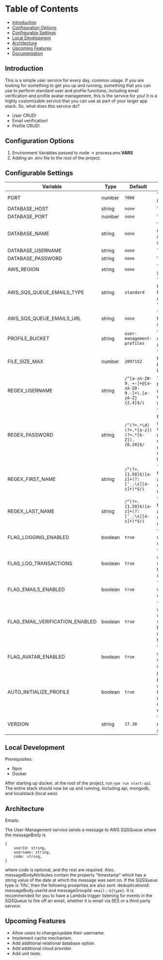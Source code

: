 # Table of Contents

- [Introduction](#introduction)
- [Configuration Options](#configuration-options)
- [Configurable Settings](#configurable-settings)
- [Local Development](#local-development)
- [Architecture](#architecture)
- [Upcoming Features](#upcoming-features)
- [Documentation](https://github.com/dejaniskra/user-management/tree/main/docs)

## Introduction
This is a simple user service for every day, common usage. If you are looking for something to get you up and running, something that you can use to perform standard user and profile functions, including email verification and profile avatar management, this is the service for you! It is a highly customizable service that you can use as part of your larger app stack. So, what does this service do?
- User CRUD!
- Email verification!
- Profile CRUD!

## Configuration Options
1. Environment Variables passed to node -> process.env.__VARS__
2. Adding an .env file to the root of the project.

## Configurable Settings

| Variable    | Type        | Default     | Description |
| ----------- | ----------- | ----------- | ----------- |
| PORT      | number       | `7000`       | The port for the service to listen on.       |
| DATABASE_HOST      | string       | `none`       | The MongoDB host.       |
| DATABASE_PORT      | number       | `none`       | The MongoDB port.       |
| DATABASE_NAME   | string        | `none`        | The MongoDB database name that the service will create the necessary collections inside.        |
| DATABASE_USERNAME      | string       | `none`       | The MongoDB username.       |
| DATABASE_PASSWORD      | string       | `none`       | The MongoDB password.       |
| AWS_REGION      | string       | `none`       | The AWS region where your service is hosted.       |
| AWS_SQS_QUEUE_EMAILS_TYPE      | string       | `standard`       | The AWS SQSQueue type; this queue is responsible for processing emails. Available types are: 'standard', 'fifo'      |
| AWS_SQS_QUEUE_EMAILS_URL      | string       | `none`       | The AWS SQSQueue url to connect to in order to send emails.       |
| PROFILE_BUCKET      | string       | `user-management-profiles`       | The AWS S3 bucket name used to store profile avatar pictires.       |
| FILE_SIZE_MAX      | number       | `2097152`       | The max file size in bytes for profile avatar pictures that are to be uploaded to the specified S3 bucket.       |
| REGEX_USERNAME      | string       | `/^[a-zA-Z0-9._+-]+@[a-zA-Z0-9.-]+\.[a-zA-Z]{2,4}$/i`       | The REGEX pattern used for username validation across all endpoints where username is used/passed.       |
| REGEX_PASSWORD      | string       | `/^(?=.*\d)(?=.*[a-z])(?=.*[A-Z]).{6,20}$/`       | The REGEX pattern used for password validation across all endpoints where password is used/passed. 6 to 20 characters which contain at least one numeric digit, one uppercase and one lowercase letter.      |
| REGEX_FIRST_NAME      | string       | `/^(?=.{1,50}$)[a-z]+(?:['_.\s][a-z]+)*$/i`       | The REGEX pattern used for first_name validation across all endpoints where first_name is used/passed.       |
| REGEX_LAST_NAME      | string       | `/^(?=.{1,50}$)[a-z]+(?:['_.\s][a-z]+)*$/i`       | The REGEX pattern used for last_name validation across all endpoints where last_name is used/passed.       |
| FLAG_LOGGING_ENABLED      | boolean       | `true`       | The flag that controls whether or not the service will produce logs.       |
| FLAG_LOG_TRANSACTIONS      | boolean       | `true`       | The flag that controls whether or not the service will log out the transactions (requests/responses).       |
| FLAG_EMAILS_ENABLED      | boolean       | `true`       | The flag that controls whether or not the service will send any emails.       |
| FLAG_EMAIL_VERIFICATION_ENABLED      | boolean       | `true`       | The flag that controls whether or not the service will enforce email verification. FLAGS_EMAILS_ENABLED needs to be enabled for this flag to work.       |
| FLAG_AVATAR_ENABLED      | boolean       | `true`       | The flag that controls whether or not the service will allow new profile avatars to saved.       |
| AUTO_INITIALIZE_PROFILE      | boolean       | `true`       | If set to true, a profile will be created upon user creation, otherwise, if set to false, it will require a manual profile creation by calling the appropriate endpoint.       |
| VERSION      | string       | `17.38`       | The version of the service returned in the /system/version endpoint.       |

## Local Development

Prerequisites:
- Npm
- Docker

After starting up docker, at the root of the project, run `npm run start-api`. The entire stack should now be up and running, including api, mongodb, and localstack (local aws).

## Architecture

Emails:

The User-Management service sends a message to AWS SQSQueue where the messageBody is

    {
        userId: string,
        username: string,
        code: string,
    }
    
where code is optional, and the rest are required. Also, messageBodyAttributes contain the property "timestamp" which has a string value of the date at which the message was sent on. If the SQSQueue type is 'fifo', then the following proeprties are also sent: deduplicationId: messageBody.userId and messageGroupId: `email::${type}`. It is recommended for you to have a Lambda trigger listening for events in the SQSQueue to fire off an email, whether it is email via SES or a third party service.

## Upcoming Features

- Allow users to change/update their username.
- Implement cache mechanism.
- Add additional relational database option.
- Add additional cloud provider.
- Add unit tests.